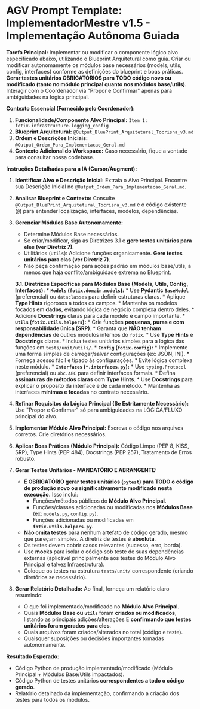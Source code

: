# AGV Prompt Template: ImplementadorMestre v1.5 - Implementação Autônoma Guiada

**Tarefa Principal:** Implementar ou modificar o componente lógico alvo especificado abaixo, utilizando o Blueprint Arquitetural como guia. Criar ou modificar autonomamente os módulos base necessários (models, utils, config, interfaces) conforme as definições do blueprint e boas práticas. **Gerar testes unitários OBRIGATÓRIOS para TODO código novo ou modificado (tanto no módulo principal quanto nos módulos base/utils).** Interagir com o Coordenador via "Propor e Confirmar" apenas para ambiguidades na lógica principal.

**Contexto Essencial (Fornecido pelo Coordenador):**

1.  **Funcionalidade/Componente Alvo Principal:** `Item 1: fotix.infrastructure.logging_config`
2.  **Blueprint Arquitetural:** `@Output_BluePrint_Arquitetural_Tocrisna_v3.md`
3.  **Ordem e Descrições Iniciais:** `@Output_Ordem_Para_Implementacao_Geral.md`
4.  **Contexto Adicional do Workspace:** Caso necessário, fique a vontade para consultar nossa codebase.

**Instruções Detalhadas para a IA (Cursor/Augment):**

1.  **Identificar Alvo e Descrição Inicial:** Extraia o Alvo Principal. Encontre sua Descrição Inicial no `@Output_Ordem_Para_Implementacao_Geral.md`.
2.  **Analisar Blueprint e Contexto:** Consulte `@Output_BluePrint_Arquitetural_Tocrisna_v3.md` e o código existente (`@`) para entender localização, interfaces, modelos, dependências.
3.  **Gerenciar Módulos Base Autonomamente:**
    *   Determine Módulos Base necessários.
    *   Se criar/modificar, siga as Diretrizes 3.1 e **gere testes unitários para eles (ver Diretriz 7)**.
    *   Utilitários (`utils`): Adicione funções organicamente. **Gere testes unitários para elas (ver Diretriz 7)**.
    *   Não peça confirmação para ações padrão em módulos base/utils, a menos que haja conflito/ambiguidade extrema no Blueprint.

    **3.1. Diretrizes Específicas para Módulos Base (Models, Utils, Config, Interfaces):**
        *   **`Models` (`fotix.domain.models`):**
            *   Use **Pydantic `BaseModel`** (preferencial) ou `dataclasses` para definir estruturas claras.
            *   Aplique **Type Hints** rigorosos a todos os campos.
            *   Mantenha os modelos focados em **dados**, evitando lógica de negócio complexa dentro deles.
            *   Adicione **Docstrings** claras para cada modelo e campo importante.
        *   **`Utils` (`fotix.utils.helpers`):**
            *   Crie funções **pequenas, puras e com responsabilidade única (SRP)**.
            *   Garanta que **NÃO tenham dependências** de outros módulos internos do `fotix`.
            *   Use **Type Hints** e **Docstrings** claras.
            *   Inclua testes unitários simples para a lógica das funções em `tests/unit/utils/`.
        *   **`Config` (`fotix.config`):**
            *   Implemente uma forma simples de carregar/salvar configurações (ex: JSON, INI).
            *   Forneça acesso fácil e tipado às configurações.
            *   Evite lógica complexa neste módulo.
        *   **`Interfaces` (`*.interfaces.py`):**
            *   Use `typing.Protocol` (preferencial) ou `abc.ABC` para definir interfaces formais.
            *   Defina **assinaturas de métodos claras** com **Type Hints**.
            *   Use **Docstrings** para explicar o propósito da interface e de cada método.
            *   Mantenha as interfaces **mínimas e focadas** no contrato necessário.

4.  **Refinar Requisitos da Lógica Principal (Se Estritamente Necessário):** Use "Propor e Confirmar" só para ambiguidades na LÓGICA/FLUXO principal do alvo.
5.  **Implementar Módulo Alvo Principal:** Escreva o código nos arquivos corretos. Crie diretórios necessários.
6.  **Aplicar Boas Práticas (Módulo Principal):** Código Limpo (PEP 8, KISS, SRP), Type Hints (PEP 484), Docstrings (PEP 257), Tratamento de Erros robusto.
7.  **Gerar Testes Unitários - MANDATÓRIO E ABRANGENTE:**
    *   **É OBRIGATÓRIO gerar testes unitários (`pytest`) para TODO o código de produção novo ou significativamente modificado nesta execução.** Isso inclui:
        *   Funções/métodos públicos do **Módulo Alvo Principal**.
        *   Funções/classes adicionadas ou modificadas nos **Módulos Base** (ex: `models.py`, `config.py`).
        *   Funções adicionadas ou modificadas em **`fotix.utils.helpers.py`**.
    *   **Não omita testes** para nenhum artefato de código gerado, mesmo que pareçam simples. A diretriz de testes é **absoluta**.
    *   Os testes devem cobrir casos relevantes (sucesso, erro, borda).
    *   Use **mocks** para isolar o código sob teste de suas dependências externas (aplicável principalmente aos testes do Módulo Alvo Principal e talvez Infraestrutura).
    *   Coloque os testes na estrutura `tests/unit/` correspondente (criando diretórios se necessário).
8.  **Gerar Relatório Detalhado:** Ao final, forneça um relatório claro resumindo:
    *   O que foi implementado/modificado no **Módulo Alvo Principal**.
    *   Quais **Módulos Base ou `utils`** foram **criados ou modificados**, listando as principais adições/alterações E **confirmando que testes unitários foram gerados para eles**.
    *   Quais arquivos foram criados/alterados no total (código e teste).
    *   Quaisquer suposições ou decisões importantes tomadas autonomamente.

**Resultado Esperado:**

*   Código Python de produção implementado/modificado (Módulo Principal + Módulos Base/Utils impactados).
*   Código Python de testes unitários **correspondentes a todo o código gerado**.
*   Relatório detalhado da implementação, confirmando a criação dos testes para todos os módulos.
